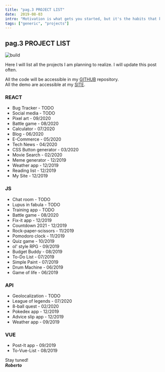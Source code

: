 ```yaml
---
title: "pag.3 PROJECT LIST"
date:  2019-08-03
intro: "Motivation is what gets you started, but it's the habits that keep you going. ~ Jim Rohn"
tags: ["generic", "projects"]
---
```

## pag.3 PROJECT LIST

![build]('../images/blogbuild.jpg')

Here I will list all the projects I am planning to realize. I will update this post often.

All the code will be accessible in my [GITHUB](https://github.com/RobertoCastelli) repository.\
All the demo are accessible at my [SITE](https://robertocastelliteal.dev).

### REACT

- Bug Tracker - TODO
- Social media - TODO
- Pixel art - 09/2020
- Battle game - 08/2020
- Calculator - 07/2020
- Blog - 06/2020
- E-Commerce - 05/2020
- Tech News - 04/2020
- CSS Button generator - 03/2020
- Movie Search - 02/2020
- Meme generator - 12/2019
- Weather app - 12/2019
- Reading list - 12/2019
- My Site - 12/2019

### JS

- Chat room - TODO
- Lupus in fabula - TODO
- Training app - TODO
- Battle game - 08/2020
- Fix-it app - 12/2019
- Countdown 2021 - 12/2019
- Rock-paper-scissors - 11/2019
- Pomodoro clock - 11/2019
- Quiz game - 10/2019
- ol' style RPG - 09/2019
- Budget Buddy - 08/2019
- To-Do List - 07/2019
- Simple Paint - 07/2019
- Drum Machine - 06/2019
- Game of life - 06/2019

### API

- Geolocalization - TODO
- League of legends - 07/2020
- 8-ball quest - 02/2020
- Pokedex app - 12/2019
- Advice slip app - 12/2019
- Weather app - 09/2019

### VUE

- Post-It app - 09/2019
- To-Vue-List - 08/2019

Stay tuned!  
***Roberto***
